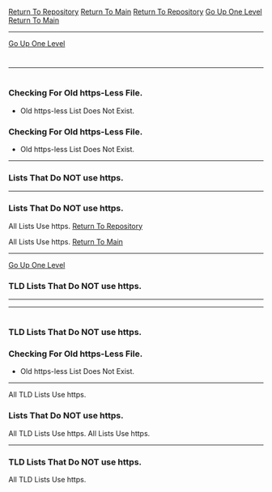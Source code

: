 [Return To Repository](https://github.com/DigitalWarrior/piholeparser/)
[Return To Main](https://github.com/DigitalWarrior/piholeparser/blob/master/RecentRunLogs/Mainlog.md)
[Return To Repository](https://github.com/DigitalWarrior/piholeparser/)
[Go Up One Level](https://github.com/DigitalWarrior/piholeparser/blob/master/RecentRunLogs/TopLevelScripts/10-Running-Initial-Tasks.md)
[Return To Main](https://github.com/DigitalWarrior/piholeparser/blob/master/RecentRunLogs/Mainlog.md)
____________________________________
[Go Up One Level](https://github.com/DigitalWarrior/piholeparser/blob/master/RecentRunLogs/TopLevelScripts/10-Running-Initial-Tasks.md)
# 
____________________________________
# 
### Checking For Old https-Less File.
* Old https-less List Does Not Exist.
### Checking For Old https-Less File.

* Old https-less List Does Not Exist.
___________________________________________________________________

### Lists That Do NOT use https.
___________________________________________________________________
### Lists That Do NOT use https.
All Lists Use https.
[Return To Repository](https://github.com/DigitalWarrior/piholeparser/)

All Lists Use https.
[Return To Main](https://github.com/DigitalWarrior/piholeparser/blob/master/RecentRunLogs/Mainlog.md)
___________________________________________________________________
[Go Up One Level](https://github.com/DigitalWarrior/piholeparser/blob/master/RecentRunLogs/TopLevelScripts/10-Running-Initial-Tasks.md)
### TLD Lists That Do NOT use https.

____________________________________
___________________________________________________________________
# 
### TLD Lists That Do NOT use https.
### Checking For Old https-Less File.
* Old https-less List Does Not Exist.

___________________________________________________________________
All TLD Lists Use https.
### Lists That Do NOT use https.
All TLD Lists Use https.
All Lists Use https.

___________________________________________________________________
### TLD Lists That Do NOT use https.
All TLD Lists Use https.
